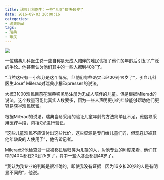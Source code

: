 ```yaml
---
title: 瑞典儿科医生：一些“儿童”都快40岁了
date: 2016-09-03 20:00:16
categories:
- 瑞典新闻
tags: 
- 瑞典
- 难民
---
```


![](/news_images/20160903a.jpg)

一位瑞典儿科医生说一些自称是无成人陪伴的难民谎报了他们的年龄后引发了广泛的争论。他甚至认为他们其中的一些人都到40岁了。

<!--more-->

“当然这只有一小部分是这个情况，但他们有些确实已经30到40岁了”，引自儿科医生Josef Milerad对瑞典小报Expressen的说法。

大概31000难民目前在瑞典移民局注册为无成人陪伴的儿童。但是根据Milerad的说法，这个数量可能比真实人数要多，因为一些人声明更小的年龄能够帮助他们更容易获得难民居留。

根据Milerad的说法，瑞典当局采用的验证儿童年龄的方法简单且不足，他倡导采用医疗手段，包括X光进行验证。

“这些儿童难民不应该付出这些代价，这些资源是专门给儿童们的，但现在却被其他年龄段的人使用了”，他告诉记者。

Milerad说他检查过一些被移民局归类为儿童的人，从他专业的角度来看，他们其中的40%都在20到25岁了，其中一些人甚至都到40岁了。

“我认为我专业的判断是很准确的，即使我没有证据，因为16岁和20岁的人是有明显不同的”，他说。
